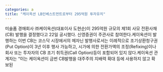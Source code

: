```yaml
---
categories: a
title: "케이옥션 LB인베스트먼트로부터 295억원 투자유치"
---
```

미술품 경매회사 ㈜케이옥션(대표이사 도현순)이 295억원 규모의 제1회 사모 전환사채(CB) 발행을 결정했다고 22일 공시했다. 신영증권이 주관사로 참여한다.케이옥션이 발행하는 이번 CB는 코스닥 시장에서의 메자닌 발행사로서는 이례적으로 조기상환청구권(Put Option)이 3년 이후 행사 가능하고, 시가에 의한 전환가액의 조정(Refixing)이나 회사 또는 투자자의 CB 조기 취득권(Call Option)등이 포함되어 있지 않다.케이옥션 관계자는 “이는 케이옥션이 금번 CB발행을 대주주의 지배력 확대 등에 사용하지 않고 확보된